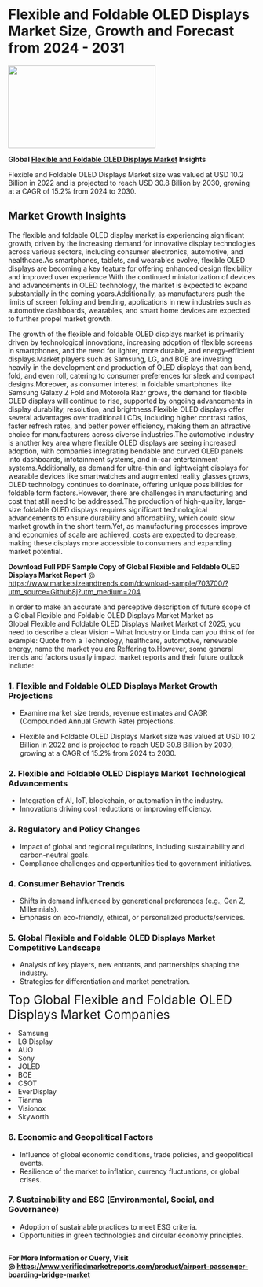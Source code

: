 <H1>Flexible and Foldable OLED Displays Market Size, Growth and Forecast from 2024 - 2031</H1><img class="aligncenter size-medium wp-image-584254" src="https://thirdeyenews.in/wp-content/uploads/2024/09/Global-Market-Research-300x168.jpeg" alt="" width="300" height="168" /><p><strong>Global&nbsp;<a href="https://www.marketsizeandtrends.com/download-sample/703700/?utm_source=Github8j?utm_medium=204">Flexible and Foldable OLED Displays Market</a> Insights</strong></p><p>Flexible and Foldable OLED Displays Market size was valued at USD 10.2 Billion in 2022 and is projected to reach USD 30.8 Billion by 2030, growing at a CAGR of 15.2% from 2024 to 2030.</p><p><h2>Market Growth Insights</h2> <p>The flexible and foldable OLED display market is experiencing significant growth, driven by the increasing demand for innovative display technologies across various sectors, including consumer electronics, automotive, and healthcare.As smartphones, tablets, and wearables evolve, flexible OLED displays are becoming a key feature for offering enhanced design flexibility and improved user experience.With the continued miniaturization of devices and advancements in OLED technology, the market is expected to expand substantially in the coming years.Additionally, as manufacturers push the limits of screen folding and bending, applications in new industries such as automotive dashboards, wearables, and smart home devices are expected to further propel market growth.</p> <p>The growth of the flexible and foldable OLED displays market is primarily driven by technological innovations, increasing adoption of flexible screens in smartphones, and the need for lighter, more durable, and energy-efficient displays.Market players such as Samsung, LG, and BOE are investing heavily in the development and production of OLED displays that can bend, fold, and even roll, catering to consumer preferences for sleek and compact designs.Moreover, as consumer interest in foldable smartphones like Samsung Galaxy Z Fold and Motorola Razr grows, the demand for flexible OLED displays will continue to rise, supported by ongoing advancements in display durability, resolution, and brightness.Flexible OLED displays offer several advantages over traditional LCDs, including higher contrast ratios, faster refresh rates, and better power efficiency, making them an attractive choice for manufacturers across diverse industries.The automotive industry is another key area where flexible OLED displays are seeing increased adoption, with companies integrating bendable and curved OLED panels into dashboards, infotainment systems, and in-car entertainment systems.Additionally, as demand for ultra-thin and lightweight displays for wearable devices like smartwatches and augmented reality glasses grows, OLED technology continues to dominate, offering unique possibilities for foldable form factors.However, there are challenges in manufacturing and cost that still need to be addressed.The production of high-quality, large-size foldable OLED displays requires significant technological advancements to ensure durability and affordability, which could slow market growth in the short term.Yet, as manufacturing processes improve and economies of scale are achieved, costs are expected to decrease, making these displays more accessible to consumers and expanding market potential.</p> <p><span class=""><strong>Download Full PDF Sample Copy of Global Flexible and Foldable OLED Displays Market Report</strong> @ <a href="https://www.marketsizeandtrends.com/download-sample/703700/?utm_source=Github8j?utm_medium=204" target="_blank">https://www.marketsizeandtrends.com/download-sample/703700/?utm_source=Github8j?utm_medium=204</a></span></p><p>In order to make an accurate and perceptive description of future scope of a Global&nbsp;Flexible and Foldable OLED Displays Market Market as Global&nbsp;Flexible and Foldable OLED Displays Market Market of 2025, you need to describe a clear Vision &ndash; What Industry or Linda can you think of for example: Quote from a Technology, healthcare, automotive, renewable energy, name the market you are Reffering to.However, some general trends and factors usually impact market reports and their future outlook include:</p><h3>1.&nbsp;<strong>Flexible and Foldable OLED Displays Market Growth Projections</strong></h3><ul><li>Examine market size trends, revenue estimates and CAGR (Compounded Annual Growth Rate) projections.</li><li><p>Flexible and Foldable OLED Displays Market size was valued at USD 10.2 Billion in 2022 and is projected to reach USD 30.8 Billion by 2030, growing at a CAGR of 15.2% from 2024 to 2030.</p></li></ul><h3>2.&nbsp;<strong>Flexible and Foldable OLED Displays Market Technological Advancements</strong></h3><ul><li>Integration of AI, IoT, blockchain, or automation in the industry.</li><li>Innovations driving cost reductions or improving efficiency.</li></ul><h3>3.&nbsp;<strong>Regulatory and Policy Changes</strong></h3><ul><li>Impact of global and regional regulations, including sustainability and carbon-neutral goals.</li><li>Compliance challenges and opportunities tied to government initiatives.</li></ul><h3>4.&nbsp;<strong>Consumer Behavior Trends</strong></h3><ul><li>Shifts in demand influenced by generational preferences (e.g., Gen Z, Millennials).</li><li>Emphasis on eco-friendly, ethical, or personalized products/services.</li></ul><h3>5.&nbsp;<strong>Global Flexible and Foldable OLED Displays Market Competitive Landscape</strong></h3><ul><li>Analysis of key players, new entrants, and partnerships shaping the industry.</li><li>Strategies for differentiation and market penetration.</li></ul><p data-pm-slice="1 1 []"><span style="color: inherit; font-family: inherit; font-size: 25px;">Top Global Flexible and Foldable OLED Displays Market Companies</span></p><div class="" data-test-id=""><p><li>Samsung</li><li> LG Display</li><li> AUO</li><li> Sony</li><li> JOLED</li><li> BOE</li><li> CSOT</li><li> EverDisplay</li><li> Tianma</li><li> Visionox</li><li> Skyworth</li></p></div><h3>6.&nbsp;<strong>Economic and Geopolitical Factors</strong></h3><ul><li>Influence of global economic conditions, trade policies, and geopolitical events.</li><li>Resilience of the market to inflation, currency fluctuations, or global crises.</li></ul><h3>7.&nbsp;<strong>Sustainability and ESG (Environmental, Social, and Governance)</strong></h3><ul><li>Adoption of sustainable practices to meet ESG criteria.</li><li>Opportunities in green technologies and circular economy principles.</li></ul><h2><strong style="font-size: 14px;">For More Information or Query, Visit @&nbsp;</strong><a style="background-color: #ffffff; font-size: 14px;" href="https://www.marketsizeandtrends.com/report/flexible-and-foldable-oled-displays-market/" target="_blank">https://www.verifiedmarketreports.com/product/airport-passenger-boarding-bridge-market</a></h2>